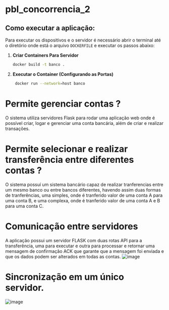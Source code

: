 # pbl_concorrencia_2

## Como executar a aplicação:
 Para executar os dispositivos e o servidor é necessário abrir o terminal até o diretório onde está o arquivo ```DOCKERFILE``` e executar os passos abaixo:
 1. **Criar Containers Para Servidor**

    ```bash
    docker build -t banco .
    ```

2. **Executar o Container (Configurando as Portas)**

    ```bash
     docker run --network=host banco
    ```
# Permite gerenciar contas ?

O sistema utiliza servidores Flask para rodar uma aplicação web onde é possível criar, logar e gerenciar uma conta bancária, além de criar e realizar transações.

# Permite selecionar e realizar transferência entre diferentes contas ?

O sistema possuí um sistema bancário capaz de realizar tranferencias entre um mesmo banco ou entre bancos diferentes, havendo assim duas formas de tranferências, uma simples, onde é tranferido valor de uma conta A para uma conta B, e uma complexa, onde é tranferido valor de uma conta A e B para uma conta C.

# Comunicação entre servidores
A aplicação possui um servidor FLASK com duas rotas API para a transferência, uma para executar e outra para processar e retornar uma mensagem de confirmação ACK que garante que a mensagem foi enviada e que os dados podem ser alterados em todas as contas.
![image](https://github.com/Esqueletolegal95/pbl_concorrencia_2/assets/113029820/234517ea-a473-4c7b-a0b5-d7521453e6e9)

# Sincronização em um único servidor.
![image](https://github.com/Esqueletolegal95/pbl_concorrencia_2/assets/113029820/76755a2b-a1f0-4e7a-90fc-bbe28e5aae87)
